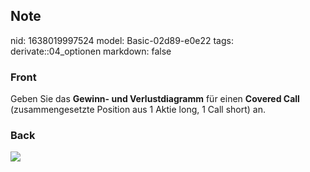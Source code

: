 ## Note
nid: 1638019997524
model: Basic-02d89-e0e22
tags: derivate::04_optionen
markdown: false

### Front
Geben Sie das <b>Gewinn- und Verlustdiagramm</b> für einen
<b>Covered Call</b> (zusammengesetzte Position aus 1 Aktie long, 1
Call short) an.

### Back
<img src="paste-88ac9c012928e32056256c759ccc784739b118bf.jpg">
